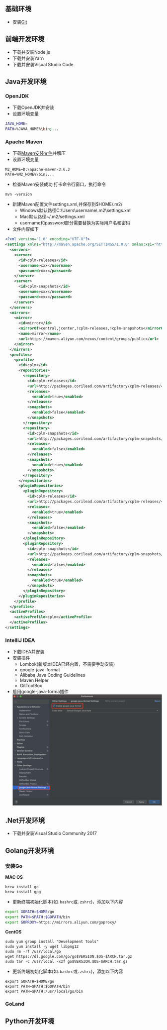 ## 基础环境
* 安装[Git](https://git-scm.com/downloads)

## 前端开发环境
* 下载并安装Node.js
* 下载并安装Yarn
* 下载并安装Visual Studio Code

## Java开发环境
### OpenJDK
* 下载OpenJDK并安装
* 设置环境变量
```bash
JAVA_HOME=
PATH=%JAVA_HOME%\bin;...
```

### Apache Maven
* 下载[Maven安装文件](https://maven.apache.org/download.cgi)并解压
* 设置环境变量
```
M2_HOME=D:\apache-maven-3.6.3
PATH=%M2_HOME%\bin;...
```
* 检查Maven安装成功
打卡命令行窗口，执行命令
```
mvn -version
```
* 新建Maven配置文件settings.xml,并保存到$HOME/.m2/
  - Windows默认路径C:\Users\username\\.m2\settings.xml
  - Mac默认路径~/.m2/settings.xml
  - username和password部分需要替换为实际用户名和密码
* 文件内容如下
```xml
<?xml version="1.0" encoding="UTF-8"?>
<settings xmlns="http://maven.apache.org/SETTINGS/1.0.0" xmlns:xsi="http://www.w3.org/2001/XMLSchema-instance" xsi:schemaLocation="http://maven.apache.org/SETTINGS/1.0.0 http://maven.apache.org/xsd/settings-1.0.0.xsd">
  <servers>
    <server>
      <id>cplm-releases</id>
      <username>xxx</username>
      <password>xxx</password>
    </server>
    <server>
      <id>cplm-snapshots</id>
      <username>xxx</username>
      <password>xxx</password>
    </server>
  </servers>
  <mirrors>
    <mirror>
      <id>mirror</id>
      <mirrorOf>central,jcenter,!cplm-releases,!cplm-snapshots</mirrorOf>
      <name>mirror</name>
      <url>https://maven.aliyun.com/nexus/content/groups/public</url>
    </mirror>
  </mirrors>
  <profiles>
    <profile>
      <id>cplm</id>
      <repositories>
        <repository>
          <id>cplm-releases</id>
          <url>http://packages.corilead.com/artifactory/cplm-releases/</url>
          <releases>
            <enabled>true</enabled>
          </releases>
          <snapshots>
            <enabled>false</enabled>
          </snapshots>
        </repository>
        <repository>
          <id>cplm-snapshots</id>
          <url>http://packages.corilead.com/artifactory/cplm-snapshots/</url>
          <releases>
            <enabled>false</enabled>
          </releases>
          <snapshots>
            <enabled>true</enabled>
          </snapshots>
        </repository>
      </repositories>
      <pluginRepositories>
        <pluginRepository>
          <id>cplm-releases</id>
          <url>http://packages.corilead.com/artifactory/cplm-releases/</url>
          <releases>
            <enabled>true</enabled>
          </releases>
          <snapshots>
            <enabled>false</enabled>
          </snapshots>
        </pluginRepository>
        <pluginRepository>
          <id>cplm-snapshots</id>
          <url>http://packages.corilead.com/artifactory/cplm-snapshots/</url>
          <releases>
            <enabled>false</enabled>
          </releases>
          <snapshots>
            <enabled>true</enabled>
          </snapshots>
        </pluginRepository>
      </pluginRepositories>
    </profile>
  </profiles>
  <activeProfiles>
    <activeProfile>cplm</activeProfile>
  </activeProfiles>
</settings>
```

### IntelliJ IDEA
* 下载IDEA并安装
* 安装插件
    - Lombok(新版本IDEA已经内置，不需要手动安装)
    - google-java-format
    - Alibaba Java Coding Guidelines
    - Maven Helper
    - GitToolBox
* 启用google-java-forma插件
![](images/screenshot_1617261493455.png)
## .Net开发环境
* 下载并安装Visual Studio Community 2017

## Golang开发环境
### 安装Go
**MAC OS**
```
brew install go
brew install gpg
```
* 更新终端初始化脚本(如`.bashrc`或`.zshrc`)，添加以下内容
```sh
export GOPATH=$HOME/go
export PATH=$PATH:$GOPATH/bin
export GOPROXY=https://mirrors.aliyun.com/goproxy/
```
**CentOS**
```
sudo yum group install "Development Tools"
sudo yum install -y wget libpng12
sudo rm -rf /usr/local/go
wget https://dl.google.com/go/go$VERSION.$OS-$ARCH.tar.gz
sudo tar -C /usr/local -xzf go$VERSION.$OS-$ARCH.tar.gz
```
* 更新终端初始化脚本(如`.bashrc`或`.zshrc`)，添加以下内容
```
export GOPATH=$HOME/go
export PATH=$PATH:$GOPATH/bin
export PATH=$PATH:/usr/local/go/bin
```
### GoLand

## Python开发环境
